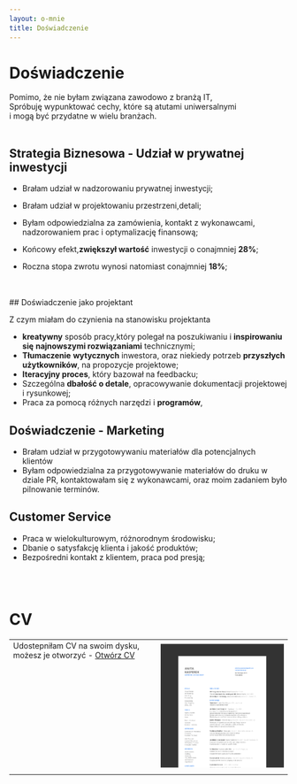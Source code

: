 ```yaml
---
layout: o-mnie
title: Doświadczenie
---
```

# Doświadczenie

Pomimo, że nie byłam związana zawodowo z branżą IT,<br>
Spróbuję wypunktować cechy, które są atutami uniwersalnymi 
<br> i mogą być przydatne w wielu branżach. 
<br>
<br>

## Strategia Biznesowa - Udział w prywatnej inwestycji

- Brałam udział w nadzorowaniu prywatnej inwestycji;
- Brałam udział w projektowaniu przestrzeni,detali; 
- Byłam odpowiedzialna za zamówienia, kontakt z wykonawcami, nadzorowaniem prac i optymalizację finansową;

- Końcowy efekt,**zwiększył wartość** inwestycji o conajmniej **28%**;
- Roczna stopa zwrotu wynosi natomiast conajmniej **18%**;

<br>
<br>
## Doświadczenie jako projektant

Z czym miałam do czynienia na stanowisku projektanta 

- **kreatywny** sposób pracy,który polegał na poszukiwaniu i **inspirowaniu się** **najnowszymi rozwiązaniami** technicznymi;
- **Tłumaczenie** **wytycznych** inwestora, oraz niekiedy potrzeb **przyszłych użytkowników**, na propozycje projektowe;
- **Iteracyjny proces**, który bazował na feedbacku;
- Szczególna **dbałość o detale**, opracowywanie dokumentacji projektowej i rysunkowej;
- Praca za pomocą różnych narzędzi i **programów**, 

## Doświadczenie - Marketing

- Brałam udział w przygotowywaniu materiałów dla potencjalnych klientów
- Byłam odpowiedzialna za przygotowywanie materiałów do druku w dziale PR, kontaktowałam się z wykonawcami, oraz moim zadaniem było pilnowanie terminów.

## Customer Service

- Praca w wielokulturowym, różnorodnym środowisku;
- Dbanie o satysfakcję klienta i jakość produktów;
- Bezpośredni kontakt z klientem, praca pod presją;
<br>
<br>

# CV

|                                                              |                                                              |
| ------------------------------------------------------------ | -----------------------------------------------------------: |
| Udostepniłam CV na swoim dysku, możesz je otworzyć - [Otwórz CV](https://drive.google.com/file/d/1hEogPlysEIRWZVdXuUgcO1zGA7fMLJJW/view?usp=sharing)<br/><br><br><br><br/><br/><br/><br/><br><br><br><br/><br/> | [![image-text](https://raw.githubusercontent.com/AnitakasperekUX/AnitakasperekUX.github.io/main/assets/img/Mask%20Group%404x.png)](https://raw.githubusercontent.com/AnitakasperekUX/AnitakasperekUX.github.io/main/assets/img/2021_cv_dark%20mode%2012%40.png) |



